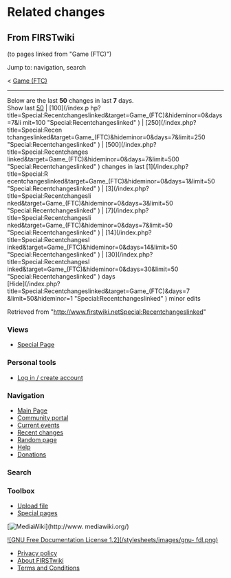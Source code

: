 # Related changes

## From FIRSTwiki

(to pages linked from "Game (FTC)")

Jump to: navigation, search

< [Game (FTC)](/index.php?title=Game_%28FTC%29&redirect=no "Game \(FTC\)")

--------------------------------------------------------------------------------

Below are the last **50** changes in last **7** days.<br>
Show last [50](/index.php?title=Special:Recentchangeslinked&target=Game_\(FTC\)&hideminor=0&days=7&limit=50 "Special:Recentchangeslinked" ) | [100](/index.p
hp?title=Special:Recentchangeslinked&target=Game_\(FTC\)&hideminor=0&days=7&li mit=100 "Special:Recentchangeslinked" ) | [250](/index.php?title=Special:Recen
tchangeslinked&target=Game_\(FTC\)&hideminor=0&days=7&limit=250 "Special:Recentchangeslinked" ) | [500](/index.php?title=Special:Recentchanges
linked&target=Game_\(FTC\)&hideminor=0&days=7&limit=500 "Special:Recentchangeslinked" ) changes in last [1](/index.php?title=Special:R
ecentchangeslinked&target=Game_\(FTC\)&hideminor=0&days=1&limit=50 "Special:Recentchangeslinked" ) | [3](/index.php?title=Special:Recentchangesli
nked&target=Game_\(FTC\)&hideminor=0&days=3&limit=50 "Special:Recentchangeslinked" ) | [7](/index.php?title=Special:Recentchangesli
nked&target=Game_\(FTC\)&hideminor=0&days=7&limit=50 "Special:Recentchangeslinked" ) | [14](/index.php?title=Special:Recentchangesl
inked&target=Game_\(FTC\)&hideminor=0&days=14&limit=50 "Special:Recentchangeslinked" ) | [30](/index.php?title=Special:Recentchangesl
inked&target=Game_\(FTC\)&hideminor=0&days=30&limit=50 "Special:Recentchangeslinked" ) days<br>
[Hide](/index.php?title=Special:Recentchangeslinked&target=Game_\(FTC\)&days=7 &limit=50&hideminor=1 "Special:Recentchangeslinked" ) minor edits

Retrieved from "<http://www.firstwiki.netSpecial:Recentchangeslinked>"

### Views

- [Special Page](Special:Recentchangeslinked/Game_%28FTC%29)

### Personal tools

- [Log in / create account](/index.php?title=Special:Userlogin&returnto=Special:Recentchangeslinked)

[](Main_Page "Main Page")

### Navigation

- [Main Page](Main_Page)
- [Community portal](FIRSTwiki:Community_portal)
- [Current events](Current_events)
- [Recent changes](Special:Recentchanges)
- [Random page](Special:Random)
- [Help](Help:Contents)
- [Donations](FIRSTwiki:Site_support)

### Search

### Toolbox

- [Upload file](Special:Upload)
- [Special pages](Special:Specialpages)

[![MediaWiki](/skins/common/images/poweredby_mediawiki_88x31.png)](http://www.
mediawiki.org/)

[![GNU Free Documentation License 1.2](/stylesheets/images/gnu-
fdl.png)](http://www.gnu.org/copyleft/fdl.html)

- [Privacy policy](FIRSTwiki:Privacy_policy "FIRSTwiki:Privacy policy")
- [About FIRSTwiki](FIRSTwiki:About "FIRSTwiki:About")
- [Terms and Conditions](FIRSTwiki:Terms_and_conditions "FIRSTwiki:Terms and conditions")
